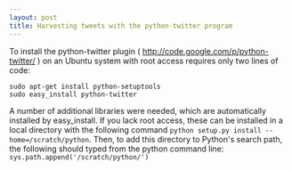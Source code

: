 ```yaml
---
layout: post
title: Harvesting tweets with the python-twitter program
---
```






To install the python-twitter plugin ( http://code.google.com/p/python-twitter/ )
on an Ubuntu system with root access requires only two lines of code:

```{bash}
sudo apt-get install python-setuptools
sudo easy_install python-twitter
```

A number of additional libraries were needed, which are automatically installed by easy_install.
If you lack root access, these can be installed in a local directory with the following command `python setup.py install --home=/scratch/python`.
Then, to add this directory to Python's search path, the following should typed from the python command line: `sys.path.append('/scratch/python/')`


